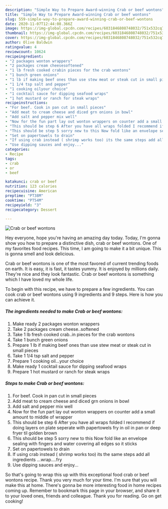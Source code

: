 ```yaml
---
description: "Simple Way to Prepare Award-winning Crab or beef wontons"
title: "Simple Way to Prepare Award-winning Crab or beef wontons"
slug: 559-simple-way-to-prepare-award-winning-crab-or-beef-wontons
date: 2020-11-07T12:44:08.366Z
image: https://img-global.cpcdn.com/recipes/6031846808748032/751x532cq70/crab-or-beef-wontons-recipe-main-photo.jpg
thumbnail: https://img-global.cpcdn.com/recipes/6031846808748032/751x532cq70/crab-or-beef-wontons-recipe-main-photo.jpg
cover: https://img-global.cpcdn.com/recipes/6031846808748032/751x532cq70/crab-or-beef-wontons-recipe-main-photo.jpg
author: Olive Baldwin
ratingvalue: 4
reviewcount: 10624
recipeingredient:
- "2 packages wonton wrappers"
- "2 packages cream cheesesoftened"
- "1 lb fresh cooked crabin pieces for the crab wontons"
- "1 bunch green onions"
- "1 lb if making beef ones than use stew meat or steak cut in small pieces"
- "1 1/4 tsp salt and pepper"
- "1 cooking oilyour choice"
- "1 cocktail sauce for dipping seafood wraps"
- "1 hot mustard or ranch for steak wraps"
recipeinstructions:
- "For beef. Cook in pan cut in small pieces"
- "Add meat to cream cheese and diced grn onions in bowl"
- "Add salt and pepper mix well"
- "Now for the fun part lay out wonton wrappers on counter add a small amount to middle of wrapper"
- "This should be step 6 After you have all wraps folded I recommend if doing layers on plate seperate with papertowels fry in oil in pan or deep fryer til golden brown"
- "This should be step 5 sorry new to this Now fold like an envelope sealing with fingers and water covering all edges so it sticks"
- "Set on papertowels to drain"
- "If using crab instead ( shrimp works too) its the same steps add all ingredients ...wrap....fry"
- "Use dipping sauces and enjoy..."
categories:
- Recipe
tags:
- crab
- or
- beef

katakunci: crab or beef 
nutrition: 123 calories
recipecuisine: American
preptime: "PT38M"
cooktime: "PT54M"
recipeyield: "3"
recipecategory: Dessert

---
```



![Crab or beef wontons](https://img-global.cpcdn.com/recipes/6031846808748032/751x532cq70/crab-or-beef-wontons-recipe-main-photo.jpg)

Hey everyone, hope you're having an amazing day today. Today, I'm gonna show you how to prepare a distinctive dish, crab or beef wontons. One of my favorites food recipes. This time, I am going to make it a bit unique. This is gonna smell and look delicious.

Crab or beef wontons is one of the most favored of current trending foods on earth. It is easy, it is fast, it tastes yummy. It is enjoyed by millions daily. They're nice and they look fantastic. Crab or beef wontons is something which I have loved my whole life.




To begin with this recipe, we have to prepare a few ingredients. You can cook crab or beef wontons using 9 ingredients and 9 steps. Here is how you can achieve it.

<!--inarticleads1-->

##### The ingredients needed to make Crab or beef wontons:

1. Make ready 2 packages wonton wrappers
1. Take 2 packages cream cheese..softened
1. Take 1 lb fresh cooked crab..in pieces for the crab wontons
1. Take 1 bunch green onions
1. Prepare 1 lb if making beef ones than use stew meat or steak cut in small pieces
1. Take 1 1/4 tsp salt and pepper
1. Prepare 1 cooking oil...your choice
1. Make ready 1 cocktail sauce for dipping seafood wraps
1. Prepare 1 hot mustard or ranch for steak wraps




<!--inarticleads2-->

##### Steps to make Crab or beef wontons:

1. For beef. Cook in pan cut in small pieces
1. Add meat to cream cheese and diced grn onions in bowl
1. Add salt and pepper mix well
1. Now for the fun part lay out wonton wrappers on counter add a small amount to middle of wrapper
1. This should be step 6 After you have all wraps folded I recommend if doing layers on plate seperate with papertowels fry in oil in pan or deep fryer til golden brown
1. This should be step 5 sorry new to this Now fold like an envelope sealing with fingers and water covering all edges so it sticks
1. Set on papertowels to drain
1. If using crab instead ( shrimp works too) its the same steps add all ingredients ...wrap....fry
1. Use dipping sauces and enjoy...




So that's going to wrap this up with this exceptional food crab or beef wontons recipe. Thank you very much for your time. I'm sure that you will make this at home. There's gonna be more interesting food in home recipes coming up. Remember to bookmark this page in your browser, and share it to your loved ones, friends and colleague. Thank you for reading. Go on get cooking!
